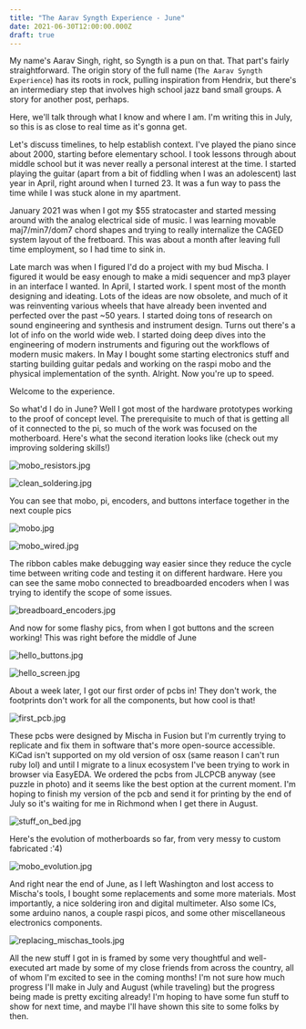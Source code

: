 ```yaml
---
title: "The Aarav Syngth Experience - June"
date: 2021-06-30T12:00:00.000Z
draft: true
---
```


My name's Aarav Singh, right, so Syngth is a pun on that. That part's fairly straightforward. The origin story of the full name (`The Aarav Syngth Experience`) has its roots in rock, pulling inspiration from Hendrix, but there's an intermediary step that involves high school jazz band small groups. A story for another post, perhaps.

Here, we'll talk through what I know and where I am. I'm writing this in July, so this is as close to real time as it's gonna get.

Let's discuss timelines, to help establish context. I've played the piano since about 2000, starting before elementary school. I took lessons through about middle school but it was never really a personal interest at the time. I started playing the guitar (apart from a bit of fiddling when I was an adolescent) last year in April, right around when I turned 23. It was a fun way to pass the time while I was stuck alone in my apartment.

January 2021 was when I got my $55 stratocaster and started messing around with the analog electrical side of music. I was learning movable maj7/min7/dom7 chord shapes and trying to really internalize the CAGED system layout of the fretboard. This was about a month after leaving full time employment, so I had time to sink in.

Late march was when I figured I'd do a project with my bud Mischa. I figured it would be easy enough to make a midi sequencer and mp3 player in an interface I wanted. In April, I started work. I spent most of the month designing and ideating. Lots of the ideas are now obsolete, and much of it was reinventing various wheels that have already been invented and perfected over the past ~50 years. I started doing tons of research on sound engineering and synthesis and instrument design. Turns out there's a lot of info on the world wide web. I started doing deep dives into the engineering of modern instruments and figuring out the workflows of modern music makers. In May I bought some starting electronics stuff and starting building guitar pedals and working on the raspi mobo and the physical implementation of the synth. Alright. Now you're up to speed.

Welcome to the experience.

So what'd I do in June? Well I got most of the hardware prototypes working to the proof of concept level. The prerequisite to much of that is getting all of it connected to the pi, so much of the work was focused on the motherboard. Here's what the second iteration looks like (check out my improving soldering skills!)

![mobo_resistors.jpg](/images/synth_june/mobo_resistors.jpg.jpg?resize=450 'mobo_resistors.jpg')

![clean_soldering.jpg](/images/synth_june/clean_soldering.jpg.jpg?resize=300 'clean_soldering.jpg')

You can see that mobo, pi, encoders, and buttons interface together in the next couple pics

![mobo.jpg](/images/synth_june/mobo.jpg.jpg?resize=600 'mobo.jpg')

![mobo_wired.jpg](/images/synth_june/mobo_wired.jpg.jpg?resize=300 'mobo_wired.jpg')

The ribbon cables make debugging way easier since they reduce the cycle time between writing code and testing it on different hardware. Here you can see the same mobo connected to breadboarded encoders when I was trying to identify the scope of some issues.

![breadboard_encoders.jpg](/images/synth_june/breadboard_encoders.jpg.jpg?resize=600 'breadboard_encoders.jpg')

And now for some flashy pics, from when I got buttons and the screen working! This was right before the middle of June

![hello_buttons.jpg](/images/synth_june/hello_buttons.jpg.jpg?resize=450 'hello_buttons.jpg')

![hello_screen.jpg](/images/synth_june/hello_screen.jpg.jpg?resize=450 'hello_screen.jpg')

About a week later, I got our first order of pcbs in! They don't work, the footprints don't work for all the components, but how cool is that!

![first_pcb.jpg](/images/synth_june/first_pcb.jpg.jpg?resize=450 'first_pcb.jpg')

These pcbs were designed by Mischa in Fusion but I'm currently trying to replicate and fix them in software that's more open-source accessible. KiCad isn't supported on my old version of osx (same reason I can't run ruby lol) and until I migrate to a linux ecosystem I've been trying to work in browser via EasyEDA. We ordered the pcbs from JLCPCB anyway (see puzzle in photo) and it seems like the best option at the current moment. I'm hoping to finish my version of the pcb and send it for printing by the end of July so it's waiting for me in Richmond when I get there in August.

![stuff_on_bed.jpg](/images/synth_june/stuff_on_bed.jpg.jpg?resize=600 'stuff_on_bed.jpg')

Here's the evolution of motherboards so far, from very messy to custom fabricated :'4)

![mobo_evolution.jpg](/images/synth_june/mobo_evolution.jpg.jpg?resize=600 'mobo_evolution.jpg')

And right near the end of June, as I left Washington and lost access to Mischa's tools, I bought some replacements and some more materials. Most importantly, a nice soldering iron and digital multimeter. Also some ICs, some arduino nanos, a couple raspi picos, and some other miscellaneous electronics components.

![replacing_mischas_tools.jpg](/images/synth_june/replacing_mischas_tools.jpg.jpg?resize=600 'replacing_mischas_tools.jpg')

All the new stuff I got in is framed by some very thoughtful and well-executed art made by some of my close friends from across the country, all of whom I'm excited to see in the coming months! I'm not sure how much progress I'll make in July and August (while traveling) but the progress being made is pretty exciting already! I'm hoping to have some fun stuff to show for next time, and maybe I'll have shown this site to some folks by then.